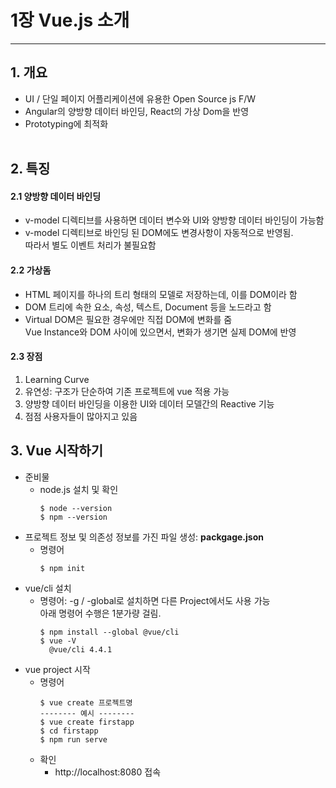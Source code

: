 # 1장 Vue.js 소개
<hr>

## 1. 개요
- UI / 단일 페이지 어플리케이션에 유용한 Open Source js F/W
- Angular의 양방향 데이터 바인딩, React의 가상 Dom을 반영
- Prototyping에 최적화
<br><br>

## 2. 특징
#### 2.1 양방향 데이터 바인딩
- v-model 디렉티브를 사용하면 데이터 변수와 UI와 양방향 데이터 바인딩이 가능함
- v-model 디렉티브로 바인딩 된 DOM에도 변경사항이 자동적으로 반영됨.   
따라서 별도 이벤트 처리가 불필요함
   
#### 2.2 가상돔
- HTML 페이지를 하나의 트리 형태의 모델로 저장하는데, 이를 DOM이라 함
- DOM 트리에 속한 요소, 속성, 텍스트, Document 등을 노드라고 함
- Virtual DOM은 필요한 경우에만 직접 DOM에 변화를 줌   
Vue Instance와 DOM 사이에 있으면서, 변화가 생기면 실제 DOM에 반영

#### 2.3 장점
1. Learning Curve
1. 유연성: 구조가 단순하여 기존 프로젝트에 vue 적용 가능
1. 양방향 데이터 바인딩을 이용한 UI와 데이터 모델간의 Reactive 기능
1. 점점 사용자들이 많아지고 있음

## 3. Vue 시작하기
- 준비물
  - node.js 설치 및 확인
    ```
    $ node --version
    $ npm --version
    ```
- 프로젝트 정보 및 의존성 정보를 가진 파일 생성: **packgage.json**
  - 명령어
    ```
    $ npm init
    ```
- vue/cli 설치
  - 명령어: -g / -global로 설치하면 다른 Project에서도 사용 가능   
  아래 명령어 수행은 1분가량 걸림.
    ```
    $ npm install --global @vue/cli
    $ vue -V
      @vue/cli 4.4.1
    ```
- vue project 시작
  - 명령어
    ```
    $ vue create 프로젝트명
    -------- 예시 --------
    $ vue create firstapp
    $ cd firstapp
    $ npm run serve
    ```
  - 확인
    - http://localhost:8080 접속
    
